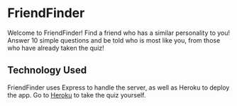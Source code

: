 # FriendFinder

Welcome to FriendFinder! Find a friend who has a similar personality to you! Answer 10 simple questions and be told who is most like you, from those who have already taken the quiz!

## Technology Used

FriendFinder uses Express to handle the server, as well as Heroku to deploy the app. Go to [Heroku](https://thawing-lake-23957.herokuapp.com/ "FriendFinder") to take the quiz yourself. 
